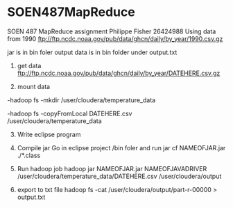 # SOEN487MapReduce
SOEN 487 MapReduce assignment
Philippe Fisher 26424988
Using data from 1990
ftp://ftp.ncdc.noaa.gov/pub/data/ghcn/daily/by_year/1990.csv.gz

jar is in bin foler
output data is in bin folder under output.txt


1. get data 
ftp://ftp.ncdc.noaa.gov/pub/data/ghcn/daily/by_year/DATEHERE.csv.gz

2. mount data

-hadoop fs -mkdir /user/cloudera/temperature_data

-hadoop fs -copyFromLocal DATEHERE.csv /user/cloudera/temperature_data

3. Write eclipse program
4. Compile jar
Go in eclipse project /bin foler and run
jar cf NAMEOFJAR.jar ./*.class

5. Run hadoop job
hadoop jar NAMEOFJAR.jar NAMEOFJAVADRIVER /user/cloudera/temperature_data/DATEHERE.csv /user/cloudera/output

6. export to txt file
hadoop fs -cat /user/cloudera/output/part-r-00000 > output.txt
